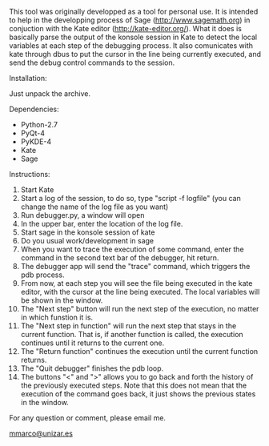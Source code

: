 This tool was originally developped as a tool for personal use. It is intended to help in the developping process of Sage (http://www.sagemath.org) in conjuction with the Kate editor (http://kate-editor.org/). What it does is basically parse the output of the konsole session in Kate to detect the local variables at each step of the debugging process. It also comunicates with kate through dbus to put the cursor in the line being currently executed, and send the debug control commands to the session.

Installation:

Just unpack the archive.

Dependencies:

* Python-2.7
* PyQt-4
* PyKDE-4
* Kate
* Sage

Instructions:

1. Start Kate
2. Start a log of the session, to do so, type "script -f logfile" (you can change the name of the log file as you want)
3. Run debugger.py, a window will open
4. In the upper bar, enter the location of the log file.
5. Start sage in the konsole session of kate
6. Do you usual work/development in sage
7. When you want to trace the execution of some command, enter the command in the second text bar of the debugger, hit 
return.
8. The debugger app will send the "trace" command, which triggers the pdb process.
9. From now, at each step you will see the file being executed in the kate editor, with the cursor at the line being 
executed. The local variables will be shown in the window.
10. The "Next step" button will run the next step of the execution, no matter in which funstion it is.
11. The "Next step in function" will run the next step that stays in the current function. That is, if another function 
is called, the execution continues until it returns to the current one.
12. The "Return function" continues the execution until the current function returns.
13. The "Quit debugger" finishes the pdb loop.
14. The buttons "<" and ">" allows you to go back and forth the history of the previously executed steps. Note that this 
does not mean that the execution of the command goes back, it just shows the previous states in the window.


For any question or comment, please email me.

mmarco@unizar.es

